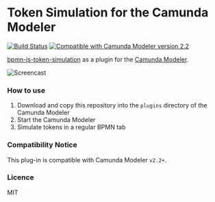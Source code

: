 # Token Simulation for the Camunda Modeler

[![Build Status](https://travis-ci.com/bpmn-io/bpmn-js-token-simulation-plugin.svg?branch=master)](https://travis-ci.com/bpmn-io/bpmn-js-token-simulation-plugin)
[![Compatible with Camunda Modeler version 2.2](https://img.shields.io/badge/Camunda%20Modeler-2.2+-brightgreen.svg)](https://github.com/camunda/camunda-modeler)

[bpmn-js-token-simulation](https://github.com/bpmn-io/bpmn-js-token-simulation) as a plugin for the [Camunda Modeler](https://camunda.org/bpmn/tool/).

![Screencast](docs/screencast.gif)

### How to use

1. Download and copy this repository into the `plugins` directory of the Camunda Modeler
2. Start the Camunda Modeler
3. Simulate tokens in a regular BPMN tab


### Compatibility Notice

This plug-in is compatible with Camunda Modeler `v2.2+`.


### Licence

MIT
